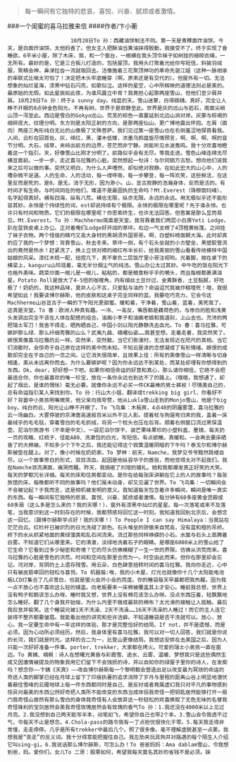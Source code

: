 > 每一瞬间有它独特的悲哀、喜悦、兴奋、腻烦或者激情。

###一个闺蜜的喜马拉雅来信
####作者/卞小蘅

						10月28日To 孙：西藏油饼制法不同。第一天是青稞面炸油饼。今天，是白面炸油饼。太他妈香了。但女主人把酥油当黄油抹得殷勤，我接受不了。终于实现了昏睡欲。6平米小屋，除了木床，我，和一个窗台，一根横在我头顶令袜子如树挂的细晾衣绳，一无所有。最妙的是，它是三合板儿打造的，包括屋顶。我用头灯聚着光给你写短信，斜披羽绒服，聚精会神，鼻涕拉沓一流就吸回去。活像施着三花聚顶神功的革命先驱江姐（这种一脉相承的串联式比喻太可怕了！决定把木头牢底睡穿（啊，原来还是有交代的）。但屋外有一切。无法想象的灿烂星海，漆黑中钻石闪亮，如歌似泣。这样的星空，心中所辉映的道德法则必是美的。最原始的无瑕。如此星辰如此夜，为谁风露立中宵？我竟担心起那两座雪山，但他们至少肩并肩。10月29日To 孙：终于a sunny day。纯蓝的天。雪山迷蒙，白得磅礴。真好，完全让人睁不开眼的8点钟金色阳光。不再有树。世界于是寂静至此。世界是灰的远山与岩石，南面尖峭山顶一泻至此。西边是雪白的Gokyo远山。荒芜的棕色一直蔓延到北边山涧对岸。灰蒙与棕褐的细碎庞大、纹理分明。东方则是太阳正射的方向，是那两座仙山。更广博地露出怀抱。左肩（面向）两座三角形纯白无比的山像极了文殊菩萨。我们见过第一座雪山也在右侧羞涩地探首看我。人间，云杉在回首处。灰，绛红，黑，灌木低矮，浓墨乌鸦盘旋尽情预言，啊、啊、啊、啊的音节分明。大石，绒草，夹峙出前方的边界，苍茫而非宁静。尚能听见水波轰鸣。我十分欢喜地瞪着这一个指引。天，好像雪山比刚才分明了。前路似乎会有无尽。等我走进。雪色山峰连绵无尽横亘面前。一步一步，走近喜马拉雅的心脏。突然想起一句诗：与尔同销万古愁。想向他们说我来之后可以做的事。突然又明白，为什么人声嘈然，却似绝对寂静。在如此宏大的山心中，人的嘈杂微不足道。人的生命，人的活动，每一缕呼吸，每一步攀登，每一阵欢笑，这些鲜活，在这里反而是死的，是0，是无。消于无形，因为渺小。山，亘古寂静的浩瀚身体，反而是活的。有时间才有生命。与时间同在的他们，难道不是最固执的生命吗？Mt.Everest（珠穆朗玛峰），名字起得真好。横有四海，纵有八荒。横也无限，纵亦无限。永远的永远。用无极似乎还不能形容其妙。永恒是个持续性的词，est却说持续有个极限。永恒的极限在哪里呢？先于谁永恒。也许只有时间和物质。它们的极限在哪里呢？你思索终生，也许无法回答。但答案是那么显而易见。Mt.Everest。To 孙：Machhermo简直是天堂。我背靠着我们两层小白房Yeti Lodge，趴在蓝铁皮桌上办公。正对着俺们Lodge好开阔的草坪。右边一气支楞了4顶橙黄帐篷。之间挂了袜子衣物。两个怪俊的精巧又高大身材的黑胡须外国哥哥。啊，白塑料椅面朝大海。此时却真的应了我的一个梦想：背靠雪山，秋去冬来。草坪一侧，有个石头垒就的小方壁垒，黑塑胶管流出的竟然是热水！赶紧洗了，换上立领对襟的细红布半长衫，给我美丽的雪山看看传统模样中国姑娘的风采。漆红木梳一配，扭捏几下，真不辜负二层饭厅里小哥注视哟。光着脚，翘在桌下的横梁上，kanguru山玲珑着，毫无半分烟尘气的纯洁。雪山办公太过其妙。中午吃的饭在阳光下也格外美味。蔬菜炒面一根儿是一根儿，粘粘的，都是粮食粉乎乎的嚼头，而且每根都裹满油星。Potato Roll是放大了4-5倍的咖喱角，内有细丝土豆炒过，金黄酥香，土豆黏腻，好吃极了！奶奶的，我这种品味，莫非人心不古，只爱黏与油的？命运诅咒我被炸糕噎死！哦，我很希望如此！我要读博尔赫斯，他的皮肤和这桌子完全同样的蓝。我要吃巧克力，它会令这Machhermo山谷亘古于一瞬的下午阳光更甜蜜。暖和着，干净着，雪山着，蓝着，美死我了。这真是天堂。To 春：欧洲人种真有趣。一冷、一高反，嘴唇都是藕荷色的，与惨白的脸和浅黄头发调出完全不该在人体在配搭的组合。油画小孝子和油画老娘和我道别，上山去也。充沛的两把瑞士军刀！我舍不得走，晒狗晒自己，中国小剑以阳光静静洗去血光。To 春：喜马拉雅，可嫉妒那么绿、那么纤细秀雅的山么？武夷九曲、峨嵋仙姿……我甚至想。走着走着，我突然笑了。嫉恨真像喜马拉雅的云一样。突然来，突然散。当它们弥漫时，无法发现近在咫尺的真相。当它们消散时，会惊奇于自己原在这样的美中而未知。不知云是谁的念想凝成了有形情绪。嫉恨的成散却完全在于自己的一念之间。让它消失很简单，且效果上佳：所有的美像雪山一样清晰与切身相逢，美从未远离你而去。为什么要嫉妒呢？因为你永远达不到某处，而某处却埋有你想得到的东西。Ok，dear，好好想一下吧。如果你相信命运的好意和真心，那么请你相信，它绝不会把最适合你、你也最喜欢的唯一珍宝，放在一条你永远也到达不了的路上。（哦哦，我想通了，却起了烟云，是谁的惆怅）毫无必要。就像你永远不必买一件CK最棒的男士裤衩！尽情美自己的，总有命运指引某人来找到你。To 孙：行山大小姐，翻译成trekking big girl，你看好不好？背篓中小男孩咧嘴微笑，他父亲向我夸赞，他从Lukla雪山走到的Monjo雪山，他是个big boy。纯白的云、阳光让山睁不开眼了。To 飞鸟集：木板房，4点40的阴霾雾霭，喜马拉雅的云一场幽白。大雾停驶的京津唐高速般百米以外不见人影。提着杖与狗遛弯归来的我，盖着一床最绒乎的毛毛毯，穿着雪白的毛毛抓绒，将另一个枕头也压在后背。顺着右侧窗口流过黑保温壶、尼泊尔旅游书（不幸是中文）、一袋尼泊尔饼干、装芒果味果珍的小塑料盒、墨镜、每天扔一页的攻略、红梳子、佳能A80、洗漱包的白光，写短信。有点欲睡。真暖和。一会再去要床晒昏了的大棉被。不知多少个下午之后，我还能记得这个寂寞温暖阴暗的下午吗？泰戈尔和博尔赫斯被垫在腿上。对了，像小时候在奶奶家。To 梦神：前天，Namche，我梦见爷爷黯然跳楼自尽。以一个故事旁白的形式，双目流血。起因是他纵容华子的嚣张，而他觉得太对不起我们。我在Namche泪流满面，痛哭而醒。昨天，我搞砸了刘瑄的婚礼。她和我都爆发真正好笑的大笑。每天的梦都冗长详细。每天的床和住房都变动。是你在给每张床讲躺在它上的人的故事吗？每张旅馆的床，每晚都听不同的故事吗？他们虽未动身，却又见遍了世界。To 飞鸟集：一切瞬间会不会被记起？于我而言，这是相机被发明的意义。我知道每天包含着许多瞬间，瞬间是唯一真实的东西。每一瞬间有它独特的悲哀、喜悦、兴奋、腻烦或者激情。每分钟有60多座黄金宫殿或60多扇（这么多是怎么来的？我的天哪！），窗外有漆黑中灿烂的星星。每一次落笔或来不及落笔，当我意识到这一时刻存在的时候，我都预感将回忆这一时刻。我知道我回到北京后，会想念这一回忆。（跟博尔赫斯学点好！我的天哪！）To People I can say Himalaya：当我站在茫茫白云。红栏杆已被炽烈的日光洗褪了颜色。石头堆垒的骄傲来自梵高，没有蓝和橙的吊桥。桥下的水从抓紧地面的黄绿藻类和乱石间流来。流过那些同样峥嵘的小石。水面与石头上蒸腾着白雾。不知道它们从哪里来。它的清澈，淡绿地洗着石子的眼睛。是哪座6000米上的雪山给了它生命？它看到过多少秘密和奇境？它的尽头仿佛模糊了一生一世的界限。仿佛从洪荒而来。喜马拉雅的心脏是雪色的洪荒。时间和空间在那里合而为一。时空由此而来。但你在那里却会忘记。河对岸，背阴的土上遗存残雪。用云朵，白色肆意扭转时间的喜马拉雅。我向你走近，心中只有被皮筋牵回的轻松与喜悦。To 机器猫:唉，我的小木屋，灯光也就像你十几个太阳能电池板LCD灯集合了几点雪白，也就是萤火虫开小会的亮度。你的睡袋每天早晨都把我热醒。因为我一点不放心也不喜欢这么轻的铺盖。向老板要来一床棉被覆盖其上才安心。睡前我总想，世界上没有鸭子和鹅该怎么办呀。睡时我又想，世界上没有棉花该怎么办呀。没点东西压着，轻飘飘地怎么睡好。翻了几个身我开始恼，为什么内里不做成最软的棉布？太光滑的接触让人抵触。最后我叹息并偷笑。这个睡袋兄被1天不洗澡、2天不洗澡……16天不洗澡的人睡过！而它的主人连它装得不整齐都要皱眉。我能看出他的讲究和些许洁癖。不知道睡袋是否干洗就可以。放心，放心。我一定要生命中有一年这样的体验。那才是完整恰好的结局。If not，并不是遗憾，而是必须。因为心动所必须经历。然后，我身体里有喜马拉雅，我可以对一切人回答，我们就是你说的长河，我们就是时光。这样的合二为一，比登山更像结局。我想这安排在去美国之后，因为人只能一次好好准备一件事。porter，trekker，大家都在烤火。可爱的瑞士小男孩一直在窗边。To 黄姨、楠枫：诗人在想曙光黄昏与彩霞雪、逝水、云雾、温暖、梦想我只是这些偶然生成又因激情被提及的物象我用它们留下不会蚀损的诗，并以自知你的绿屋子里你的诗人，在发痴吗？想念你——卞姨《天真》——改自博尔赫斯每一个黎明都会营造出足以改变最为冥顽的命运的奇迹人类的脚掌已经在月球上留下了印痕执著的追求消除了岁月与里程的距离山谷上明显地潜伏着蔽住雪峰的云魇地球上每一件东西都同时是自己、是反衬或者竟属虚幻我只对平凡的事物感到惊异对最美的东西公然好奇把人类所不能改变的东西当成伴侣我奇怪一把钥匙居然能够打开一扇门我奇怪山居然有那么雪白的身体我奇怪有人会放弃这一秒轻松的欢喜换取了无色无味的名誉我奇怪锋利的宝剑居然会美我奇怪玫瑰居然会有玫瑰的香气To 孙：1.我还没在4000米以上见过月亮。2.我没想到自己两天能写半本，动笔如飞，希望你自己也带2个本。3.雪山会令我透不过气，令每天不止是想念。4.Chola-pass的路令我有一丁点担忧很快化于零。5.每天我走得非常慢，走走停停。几乎是所有trekker中最后几个。照了很多像。毫不理解虚脱甚至一点累。我想我是“丧走”的反义词。我十分得意能把握住自己。我左肋夹玩具狗并对路遇的每个陌生人介绍它叫sing-gi。6.我说话那么博尔赫斯，可怎么办！To 爸爸妈妈：Ama dablam雪山，令我想到爸，妈。爱你们。女儿To 二哥：股票如何，希望我每天莫名其妙的省钱不是必须。妹			  		